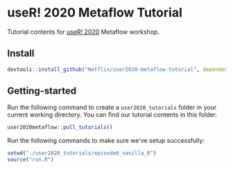 # useR! 2020 Metaflow Tutorial
Tutorial contents for [useR! 2020](https://user2020.r-project.org/program/tutorials/) Metaflow workshop.

## Install
```R
devtools::install_github("Netflix/user2020-metaflow-tutorial", dependencies=TRUE)
```
## Getting-started
Run the following command to create a `user2020_tutorials` folder in your current working directory. You can find our tutorial contents in this folder.
```R
user2020metaflow::pull_tutorials()
```

Run the following commands to make sure we've setup successfully:
```R
setwd("./user2020_tutorials/episode0_vanilla_R")
source("run.R")
```